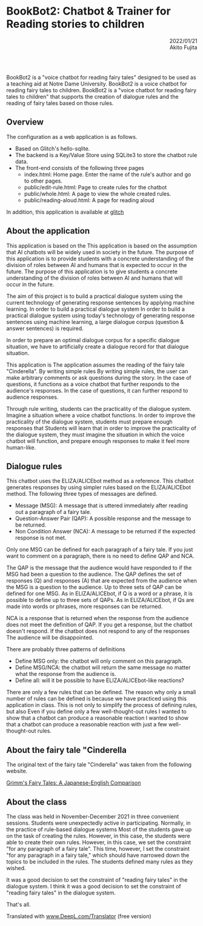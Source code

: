 # BookBot2: Chatbot & Trainer for Reading stories to children

<div style="text-align: right;">
2022/01/21<BR>
Akito Fujita
</div>

<BR><BR>

BookBot2 is a "voice chatbot for reading fairy tales" designed to be used as a teaching aid at Notre Dame University. BookBot2 is a voice chatbot for reading fairy tales to children. BookBot2 is a "voice chatbot for reading fairy tales to children" that supports the creation of dialogue rules and the reading of fairy tales based on those rules.


## Overview

The configuration as a web application is as follows.

  * Based on Glitch's hello-sqlite.
  * The backend is a Key/Value Store using SQLite3 to store the chatbot rule data.
  * The front-end consists of the following three pages
    - index.html: Home page. Enter the name of the rule's author and go to other pages.
    - public/edit-rule.html: Page to create rules for the chatbot
    - public/whole.html: A page to view the whole created rules.
    - public/reading-aloud.html: A page for reading aloud

In addition, this application is available at
[glitch](https://alive-fuchsia-runner.glitch.me/)


## About the application

This application is based on the This application is based on the assumption that AI chatbots will be widely used in society in the future. The purpose of this application is to provide students with a concrete understanding of the division of roles between AI and humans that is expected to occur in the future. The purpose of this application is to give students a concrete understanding of the division of roles between AI and humans that will occur in the future.

The aim of this project is to build a practical dialogue system using the current technology of generating response sentences by applying machine learning. In order to build a practical dialogue system In order to build a practical dialogue system using today's technology of generating response sentences using machine learning, a large dialogue corpus (question & answer sentences) is required.

In order to prepare an optimal dialogue corpus for a specific dialogue situation, we have to artificially create a dialogue record for that dialogue situation.

This application is
The application assumes the reading of the fairy tale "Cinderella".
By writing simple rules
By writing simple rules, the user can make arbitrary comments or ask questions during the story.
In the case of questions, it functions as a voice chatbot that further responds to the audience's responses.
In the case of questions, it can further respond to audience responses.

Through rule writing, students can
the practicality of the dialogue system.
Imagine a situation where a voice chatbot functions.
In order to improve the practicality of the dialogue system, students must prepare enough responses that
Students will learn that in order to improve the practicality of the dialogue system, they must imagine the situation in which the voice chatbot will function, and prepare enough responses to make it feel more human-like.

## Dialogue rules

This chatbot uses the ELIZA/ALICEbot method as a reference.
This chatbot generates responses by using simpler rules based on the ELIZA/ALICEbot method.
The following three types of messages are defined.

* Message (MSG): A message that is uttered immediately after reading out a paragraph of a fairy tale.
* Question-Answer Pair (QAP): A possible response and the message to be returned.
* Non Condition Answer (NCA): A message to be returned if the expected response is not met.

Only one MSG can be defined for each paragraph of a fairy tale.
If you just want to comment on a paragraph, there is no need to define QAP and NCA.

The QAP is the message that the audience would have responded to if the MSG had been a question to the audience.
The QAP defines the set of responses (Q) and responses (A) that are expected from the audience when the MSG is a question to the audience.
Up to three sets of QAP can be defined for one MSG.
As in ELIZA/ALICEbot, if Q is a word or a phrase, it is possible to define up to three sets of QAPs.
As in ELIZA/ALICEbot, if Qs are made into words or phrases, more responses can be returned.

NCA is a response that is returned when the response from the audience does not meet the definition of QAP.
If you get a response, but the chatbot doesn't respond.
If the chatbot does not respond to any of the responses
The audience will be disappointed.

There are probably three patterns of definitions

* Define MSG only: the chatbot will only comment on this paragraph.
* Define MSG/NCA: the chatbot will return the same message no matter what the response from the audience is.
* Define all: will it be possible to have ELIZA/ALICEbot-like reactions?

There are only a few rules that can be defined.
The reason why only a small number of rules can be defined is because we have practiced using this application in class.
This is not only to simplify the process of defining rules, but also
Even if you define only a few well-thought-out rules
I wanted to show that a chatbot can produce a reasonable reaction
I wanted to show that a chatbot can produce a reasonable reaction with just a few well-thought-out rules.


## About the fairy tale "Cinderella

The original text of the fairy tale "Cinderella" was taken from the following website.

[Grimm's Fairy Tales: A Japanese-English Comparison](https://www.grimmstories.com/language.php?grimm=021&l=ja&r=en)


## About the class

The class was held in November-December 2021 in three convenient sessions.
Students were unexpectedly active in participating.
Normally, in the practice of rule-based dialogue systems
Most of the students gave up on the task of creating the rules.
However, in this case, the students were able to create their own rules.
However, in this case, we set the constraint "for any paragraph of a fairy tale".
This time, however, I set the constraint "for any paragraph in a fairy tale," which should have narrowed down the topics to be included in the rules.
The students defined many rules as they wished.

It was a good decision to set the constraint of "reading fairy tales" in the dialogue system. I think it was a good decision to set the constraint of "reading fairy tales" in the dialogue system.


That's all.

Translated with www.DeepL.com/Translator (free version)
